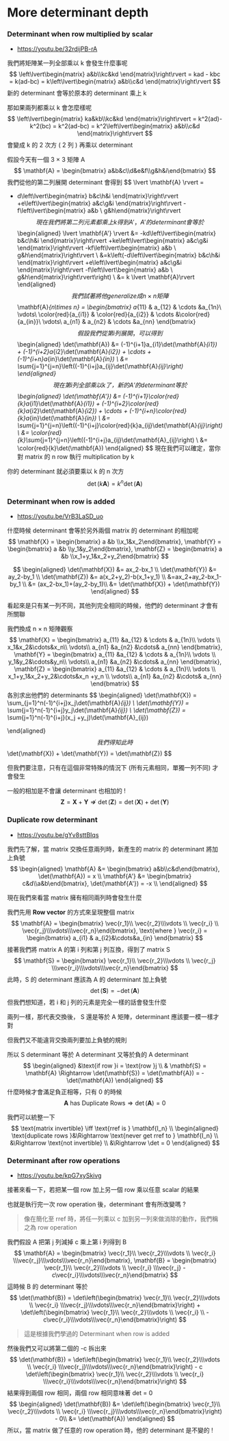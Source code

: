 # More determinant depth

### Determinant when row multiplied by scalar

* https://youtu.be/32rdijPB-rA

我們將矩陣某一列全部乘以 k 會發生什麼事呢
$$
\left\lvert\begin{matrix} a&b\\kc&kd \end{matrix}\right\rvert =
kad - kbc = 
k(ad-bc) =
k\left\lvert\begin{matrix} a&b\\c&d \end{matrix}\right\rvert
$$
新的 determinant 會等於原本的 determinant 乘上 k



那如果兩列都乘以 k 會怎麼樣呢
$$
\left\lvert\begin{matrix} ka&kb\\kc&kd \end{matrix}\right\rvert =
k^2(ad)-k^2(bc) = 
k^2(ad-bc) =
k^2\left\lvert\begin{matrix} a&b\\c&d \end{matrix}\right\rvert
$$
會變成 k 的 2 次方 ( 2 列 ) 再乘以 determinant



假設今天有一個 3 × 3 矩陣 A
$$
\mathbf{A} = \begin{bmatrix} a&b&c\\d&e&f\\g&h&i\end{bmatrix}
$$
我們從他的第二列展開 determinant 會得到
$$
\lvert \mathbf{A} \rvert = 
- d\left\lvert\begin{matrix} b&c\\h&i \end{matrix}\right\rvert
+e\left\lvert\begin{matrix} a&c\\g&i \end{matrix}\right\rvert
-f\left\lvert\begin{matrix} a&b \\ g&h\end{matrix}\right\rvert
$$
現在我們將第二列元素都乘上 k 得到 A'， A' 的 determinant 會等於
$$
\begin{aligned}
\lvert \mathbf{A'} \rvert &= 
-kd\left\lvert\begin{matrix} b&c\\h&i \end{matrix}\right\rvert
+ke\left\lvert\begin{matrix} a&c\\g&i \end{matrix}\right\rvert
-kf\left\lvert\begin{matrix} a&b \\ g&h\end{matrix}\right\rvert \\
&=k\left(-d\left\lvert\begin{matrix} b&c\\h&i \end{matrix}\right\rvert
+e\left\lvert\begin{matrix} a&c\\g&i \end{matrix}\right\rvert
-f\left\lvert\begin{matrix} a&b \\ g&h\end{matrix}\right\rvert\right) \\
&= k \lvert \mathbf{A}\rvert
\end{aligned}
$$
我們試著將他 generalize 成 n × n 矩陣
$$
\mathbf{A}_{n\times n} = \begin{bmatrix} 
a_{11} & a_{12} & \cdots &a_{1n}\\
\vdots\\
\color{red}{a_{i1}} & \color{red}{a_{i2}} & \cdots &\color{red}{a_{in}}\\
\vdots\\
a_{n1} & a_{n2} & \cdots &a_{nn}
\end{bmatrix}
$$
假設我們從第 i 列展開，可以得到
$$
\begin{aligned}
\det(\mathbf{A}) &= 
(-1)^{i+1}a_{i1}\det(\mathbf{A}_{i1}) +
(-1)^{i+2}a_{i2}\det(\mathbf{A}_{i2}) +
\cdots +
(-1)^{i+n}a_{in}\det(\mathbf{A}_{in}) \\
&= \sum_{j=1}^{j=n}\left((-1)^{i+j}a_{ij}\det(\mathbf{A}_{ij}\right)
\end{aligned}
$$
現在第 i 列全部乘以 k 了，新的 A' 的 determinant 等於
$$
\begin{aligned}
\det(\mathbf{A'}) &= 
(-1)^{i+1}\color{red}{k}a_{i1}\det(\mathbf{A}_{i1}) +
(-1)^{i+2}\color{red}{k}a_{i2}\det(\mathbf{A}_{i2}) +
\cdots +
(-1)^{i+n}\color{red}{k}a_{in}\det(\mathbf{A}_{in}) \\
&= \sum_{j=1}^{j=n}\left((-1)^{i+j}\color{red}{k}a_{ij}\det(\mathbf{A}_{ij}\right) \\
&= \color{red}{k}\sum_{j=1}^{j=n}\left((-1)^{i+j}a_{ij}\det(\mathbf{A}_{ij}\right) \\
&= \color{red}{k}\det(\mathbf{A})
\end{aligned}
$$
現在我們可以確定，當你對 matrix 的 n row 執行 multiplication by k

你的 determinant 就必須要乘以 k 的 n 次方
$$
\det(k\mathbf{A}) = k^n\det(\mathbf{A})
$$


### Determinant when row is added

* https://youtu.be/VrB3LaSD_uo

什麼時候 determinant 會等於另外兩個 matrix 的 determinant 的相加呢
$$
\mathbf{X} = \begin{bmatrix} a &b \\x_1&x_2\end{bmatrix},
\mathbf{Y} = \begin{bmatrix} a &b \\y_1&y_2\end{bmatrix},
\mathbf{Z} = \begin{bmatrix} a &b \\x_1+y_1&x_2+y_2\end{bmatrix}
$$

$$
\begin{aligned}
\det(\mathbf{X}) &= ax_2-bx_1 \\
\det(\mathbf{Y}) &= ay_2-by_1 \\
\det(\mathbf{Z}) &= a(x_2+y_2)-b(x_1+y_1) \\
&=ax_2+ay_2-bx_1-by_1 \\
&= (ax_2-bx_1)+(ay_2-by_1)\\
&= \det(\mathbf{X}) + \det(\mathbf{Y})
\end{aligned}
$$

看起來是只有某一列不同，其他列完全相同的時候，他們的 determinant 才會有所關聯

我們換成 n × n 矩陣觀察
$$
\mathbf{X} = \begin{bmatrix} 
a_{11} &a_{12} & \cdots & a_{1n}\\
\vdots \\
x_1&x_2&\cdots&x_n\\
\vdots\\
a_{n1} &a_{n2} &\cdots& a_{nn}
\end{bmatrix},
\mathbf{Y} = \begin{bmatrix} 
a_{11} &a_{12} & \cdots & a_{1n}\\
\vdots \\
y_1&y_2&\cdots&y_n\\
\vdots\\
a_{n1} &a_{n2} &\cdots& a_{nn}
\end{bmatrix},
\mathbf{Z} = \begin{bmatrix} 
a_{11} &a_{12} & \cdots & a_{1n}\\
\vdots \\
x_1+y_1&x_2+y_2&\cdots&x_n +y_n \\
\vdots\\
a_{n1} &a_{n2} &\cdots& a_{nn}
\end{bmatrix}
$$
各別求出他們的 determinants
$$
\begin{aligned}
\det(\mathbf{X}) = \sum_{j=1}^n(-1)^{i+j}x_j\det(\mathbf{A}_{ij}) \\
\det(\mathbf{Y}) = \sum_{j=1}^n(-1)^{i+j}y_j\det(\mathbf{A}_{ij}) \\
\det(\mathbf{Z}) = \sum_{j=1}^n(-1)^{i+j}(x_j +y_j)\det(\mathbf{A}_{ij}) 

\end{aligned}
$$
我們得知此時
$$
\det(\mathbf{X}) + \det(\mathbf{Y}) = \det(\mathbf{Z})
$$


但我們要注意，只有在這個非常特殊的情況下 (所有元素相同，單獨一列不同) 才會發生

一般的相加是不會讓 determinant 也相加的 !
$$
\mathbf{Z} = \mathbf{X} +\mathbf{Y} \not \Rightarrow
\det(\mathbf{Z}) = \det(\mathbf{X}) + \det(\mathbf{Y})
$$


### Duplicate row determinant

* https://youtu.be/gYv8sttBIqs

我們先了解，當 matrix 交換任意兩列時，新產生的 matrix 的 determinant 將加上負號
$$
\begin{aligned}
\mathbf{A} &= \begin{bmatrix} a&b\\c&d\end{bmatrix}, \det(\mathbf{A}) = x \\ 
\mathbf{A'} &= \begin{bmatrix} c&d\\a&b\end{bmatrix}, \det(\mathbf{A'}) = -x \\
\end{aligned}
$$


現在我們來看當 matrix 擁有相同兩列時會發生什麼

我們先用 **Row vector** 的方式來呈現整個 matrix
$$
\mathbf{A} = \begin{bmatrix} \vec{r_1}\\  \vec{r_2}\\\vdots \\ \vec{r_i} \\ \vec{r_j}\\\vdots\\\vec{r_n}\end{bmatrix},
\text{where } \vec{r_i} = \begin{bmatrix} a_{i1} & a_{i2}&\cdots&a_{in} \end{bmatrix}
$$
接著我們將 matrix A 的第 i 列和第 j 列互換，得到了 matrix S 
$$
\mathbf{S} = \begin{bmatrix} \vec{r_1}\\  \vec{r_2}\\\vdots \\ \vec{r_j} \\\vec{r_i}\\\vdots\\\vec{r_n}\end{bmatrix}
$$
此時，S 的 determinant 應該為 A 的 determinant 加上負號
$$
\det(\mathbf{S}) = -\det(\mathbf{A})
$$
但我們想知道，若 i 和 j 列的元素是完全一樣的話會發生什麼

兩列一樣，那代表交換後， S 還是等於 A 矩陣，determinant 應該要一模一樣才對

但我們又不能違背交換兩列要加上負號的規則

所以 S determinant 等於 A determinant 又等於負的 A determinant
$$
\begin{aligned}
&\text{if row }i = \text{row }j \\ 
& \mathbf{S} = \mathbf{A} \Rightarrow 
\det(\mathbf{S}) = \det(\mathbf{A}) = -\det(\mathbf{A})
\end{aligned}
$$
什麼時候才會滿足負正相等，只有 0 的時候
$$
\mathbf{A} \text{ has Duplicate Rows} \Rightarrow \det(\mathbf{A}) = 0
$$


我們可以統整一下
$$
\text{matrix invertible} \iff \text{rref is } \mathbf{I_n} \\
\begin{aligned}
\text{duplicate rows }&\Rightarrow \text{never get rref to } \mathbf{I_n} \\
&\Rightarrow \text{not invertible} \\
&\Rightarrow \det = 0
\end{aligned}
$$


### Determinant after row operations

- https://youtu.be/kpG7xySkivg

接著來看一下，若把某一個 row 加上另一個 row 乘以任意 scalar 的結果

也就是執行完一次 row operation 後，determinant 會有所改變嗎 ?

> 像在簡化至 rref 時，將任一列乘以 c 加到另一列來做消除的動作，我們稱之為 row operation



我們假設 A 把第 j 列減掉 c 乘上第 i 列得到 B
$$
\mathbf{A} = \begin{bmatrix} \vec{r_1}\\  \vec{r_2}\\\vdots \\ \vec{r_i} \\\vec{r_j}\\\vdots\\\vec{r_n}\end{bmatrix},
\mathbf{B} = \begin{bmatrix} \vec{r_1}\\  \vec{r_2}\\\vdots \\ \vec{r_i} \\\vec{r_j} - c\vec{r_i}\\\vdots\\\vec{r_n}\end{bmatrix}
$$
這時候 B 的 determinant 等於
$$
\det(\mathbf{B}) =
\det\left(\begin{bmatrix} \vec{r_1}\\  \vec{r_2}\\\vdots \\ \vec{r_i} \\\vec{r_j}\\\vdots\\\vec{r_n}\end{bmatrix}\right) + 
\det\left(\begin{bmatrix} \vec{r_1}\\  \vec{r_2}\\\vdots \\ \vec{r_i} \\ - c\vec{r_i}\\\vdots\\\vec{r_n}\end{bmatrix}\right)
$$

> 這是根據我們學過的 Determinant when row is added

然後我們又可以將第二個的 -c 拆出來
$$
\det(\mathbf{B}) =
\det\left(\begin{bmatrix} \vec{r_1}\\  \vec{r_2}\\\vdots \\ \vec{r_i} \\\vec{r_j}\\\vdots\\\vec{r_n}\end{bmatrix}\right) - c
\det\left(\begin{bmatrix} \vec{r_1}\\  \vec{r_2}\\\vdots \\ \vec{r_i} \\\vec{r_i}\\\vdots\\\vec{r_n}\end{bmatrix}\right)
$$
結果得到兩個 row 相同，兩個 row 相同意味著 det = 0
$$
\begin{aligned}
\det(\mathbf{B}) &=
\det\left(\begin{bmatrix} \vec{r_1}\\  \vec{r_2}\\\vdots \\ \vec{r_i} \\\vec{r_j}\\\vdots\\\vec{r_n}\end{bmatrix}\right) - 0\\
&= \det(\mathbf{A})
\end{aligned}
$$
所以，當 matrix 做了任意的 row operation 時，他的 determinant 是不變的 !



